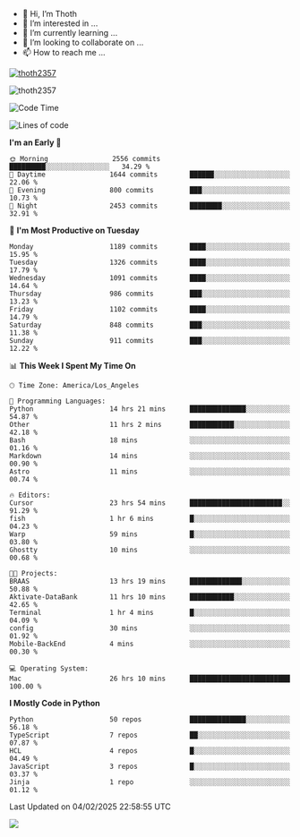 <!---
thoth2357/thoth2357 is a ✨ special ✨ repository because its `README.md` (this file) appears on your GitHub profile.
You can click the Preview link to take a look at your changes.
--->

- 👋 Hi, I’m Thoth
- 👀 I’m interested in ...
- 🌱 I’m currently learning ...
- 💞️ I’m looking to collaborate on ...
- 📫 How to reach me ...


<p align="left"> <a href="https://github.com/ryo-ma/github-profile-trophy"><img src="https://github-profile-trophy.vercel.app/?username=thoth2357&theme=gruvbox&no-bg=true&no-frame=false&title=MultiLanguage,Commits,Repositories,Stars,Followers,PullRequest,Reviews,Issues" alt="thoth2357" /></a> </p>

<p align="left"> <img src="https://komarev.com/ghpvc/?username=thoth2357&label=Profile%20views&color=0e75b6&style=flat" alt="thoth2357" /> </p>

<!--START_SECTION:waka-->
![Code Time](http://img.shields.io/badge/Code%20Time-3%2C181%20hrs%2057%20mins-blue)

![Lines of code](https://img.shields.io/badge/From%20Hello%20World%20I%27ve%20Written-30.9%20million%20lines%20of%20code-blue)

**I'm an Early 🐤** 

```text
🌞 Morning                2556 commits        █████████░░░░░░░░░░░░░░░░   34.29 % 
🌆 Daytime                1644 commits        ██████░░░░░░░░░░░░░░░░░░░   22.06 % 
🌃 Evening                800 commits         ███░░░░░░░░░░░░░░░░░░░░░░   10.73 % 
🌙 Night                  2453 commits        ████████░░░░░░░░░░░░░░░░░   32.91 % 
```
📅 **I'm Most Productive on Tuesday** 

```text
Monday                   1189 commits        ████░░░░░░░░░░░░░░░░░░░░░   15.95 % 
Tuesday                  1326 commits        ████░░░░░░░░░░░░░░░░░░░░░   17.79 % 
Wednesday                1091 commits        ████░░░░░░░░░░░░░░░░░░░░░   14.64 % 
Thursday                 986 commits         ███░░░░░░░░░░░░░░░░░░░░░░   13.23 % 
Friday                   1102 commits        ████░░░░░░░░░░░░░░░░░░░░░   14.79 % 
Saturday                 848 commits         ███░░░░░░░░░░░░░░░░░░░░░░   11.38 % 
Sunday                   911 commits         ███░░░░░░░░░░░░░░░░░░░░░░   12.22 % 
```


📊 **This Week I Spent My Time On** 

```text
🕑︎ Time Zone: America/Los_Angeles

💬 Programming Languages: 
Python                   14 hrs 21 mins      ██████████████░░░░░░░░░░░   54.87 % 
Other                    11 hrs 2 mins       ███████████░░░░░░░░░░░░░░   42.18 % 
Bash                     18 mins             ░░░░░░░░░░░░░░░░░░░░░░░░░   01.16 % 
Markdown                 14 mins             ░░░░░░░░░░░░░░░░░░░░░░░░░   00.90 % 
Astro                    11 mins             ░░░░░░░░░░░░░░░░░░░░░░░░░   00.74 % 

🔥 Editors: 
Cursor                   23 hrs 54 mins      ███████████████████████░░   91.29 % 
fish                     1 hr 6 mins         █░░░░░░░░░░░░░░░░░░░░░░░░   04.23 % 
Warp                     59 mins             █░░░░░░░░░░░░░░░░░░░░░░░░   03.80 % 
Ghostty                  10 mins             ░░░░░░░░░░░░░░░░░░░░░░░░░   00.68 % 

🐱‍💻 Projects: 
BRAAS                    13 hrs 19 mins      █████████████░░░░░░░░░░░░   50.88 % 
Aktivate-DataBank        11 hrs 10 mins      ███████████░░░░░░░░░░░░░░   42.65 % 
Terminal                 1 hr 4 mins         █░░░░░░░░░░░░░░░░░░░░░░░░   04.09 % 
config                   30 mins             ░░░░░░░░░░░░░░░░░░░░░░░░░   01.92 % 
Mobile-BackEnd           4 mins              ░░░░░░░░░░░░░░░░░░░░░░░░░   00.30 % 

💻 Operating System: 
Mac                      26 hrs 10 mins      █████████████████████████   100.00 % 
```

**I Mostly Code in Python** 

```text
Python                   50 repos            ██████████████░░░░░░░░░░░   56.18 % 
TypeScript               7 repos             ██░░░░░░░░░░░░░░░░░░░░░░░   07.87 % 
HCL                      4 repos             █░░░░░░░░░░░░░░░░░░░░░░░░   04.49 % 
JavaScript               3 repos             █░░░░░░░░░░░░░░░░░░░░░░░░   03.37 % 
Jinja                    1 repo              ░░░░░░░░░░░░░░░░░░░░░░░░░   01.12 % 
```




 Last Updated on 04/02/2025 22:58:55 UTC
<!--END_SECTION:waka-->
<!--![](http://github-profile-summary-cards.vercel.app/api/cards/profile-details?username=thoth2357&theme=2077)

![](http://github-profile-summary-cards.vercel.app/api/cards/stats?username=thoth2357&theme=2077)![](http://github-profile-summary-cards.vercel.app/api/cards/productive-time?username=thoth2357&theme=2077&utcOffset=8) -->
<img src="https://t.bkit.co/w_6789c39040b80.gif" />
